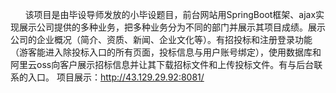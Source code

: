       该项目是由毕设导师发放的小毕设题目，前台网站用SpringBoot框架、ajax实现展示公司提供的多种业务，把多种业务分为不同的部门并展示其项目成绩。展示公司的企业概况（简介、资质、新闻、企业文化等）。有招投标和注册登录功能（游客能进入除投标入口的所有页面，投标信息与用户账号绑定），使用数据库和阿里云oss向客户展示招标信息并让其下载招标文件和上传投标文件。有与后台联系的入口。
      项目展示：http://43.129.29.92:8081/
